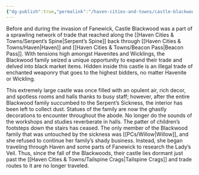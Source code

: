 ```yaml
---
{"dg-publish":true,"permalink":"/haven-cities-and-towns/castle-blackwood/"}
---
```



Before and during the invasion of Fanewick, Castle Blackwood was a part of a sprawling network of trade that reached along the [[Haven Cities & Towns/Serpent’s Spine\|Serpent’s Spine]] back through [[Haven Cities & Towns/Haven\|Haven]] and [[Haven Cities & Towns/Beacon Pass\|Beacon Pass]]. With tensions high amongst Havenites and Wicklings, the Blackwood family seized a unique opportunity to expand their trade and delved into black market items. Hidden inside this castle is an illegal trade of enchanted weaponry that goes to the highest bidders, no matter Havenite or Wickling. 

This extremely large castle was once filled with an opulent air, rich decor, and spotless rooms and halls thanks to busy staff; however, after the entire Blackwood family succumbed to the Serpent’s Sickness, the interior has been left to collect dust. Statues of the family are now the ghastly decorations to encounter throughout the abode. No longer do the sounds of the workshops and studies reverberate in halls. The patter of children’s footsteps down the stairs has ceased. The only member of the Blackwood family that was untouched by the sickness was [[PCs/Willow\|Willow]], and she refused to continue her family’s shady business. Instead, she began traveling through Haven and some parts of Fanewick to research the Lady’s Veil. Thus, since the fall of the Blackwoods,  their castle lies dormant just past the [[Haven Cities & Towns/Tailspine Crags\|Tailspine Crags]] and trade routes to it are no longer traveled.